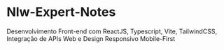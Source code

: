 # Nlw-Expert-Notes
Desenvolvimento Front-end com ReactJS, Typescript, Vite, TailwindCSS, Integração de APIs Web e Design Responsivo Mobile-First
